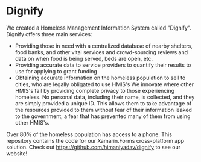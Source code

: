 # Dignify
We created a Homeless Management Information System called "Dignify". Dignify offers three main services:
* Providing those in need with a centralized database of nearby shelters, food banks, and other vital services and crowd-sourcing reviews and data on when food is being served, beds are open, etc.
* Providing accurate data to service providers to quantify their results to use for applying to grant funding
* Obtaining accurate information on the homeless population to sell to cities, who are legally obligated to use HMIS's
We innovate where other HMIS's fail by providing complete privacy to those experiencing homeless. No personal data, including their name, is collected, and they are simply provided a unique ID. This allows them to take advantage of the resources provided to them without fear of their information leaked to the government, a fear that has prevented many of them from using other HMIS's.

Over 80% of the homeless population has access to a phone. This repository contains the code for our Xamarin.Forms cross-platform app solution. Check out https://github.com/himaniyadav/dignify to see our website!
